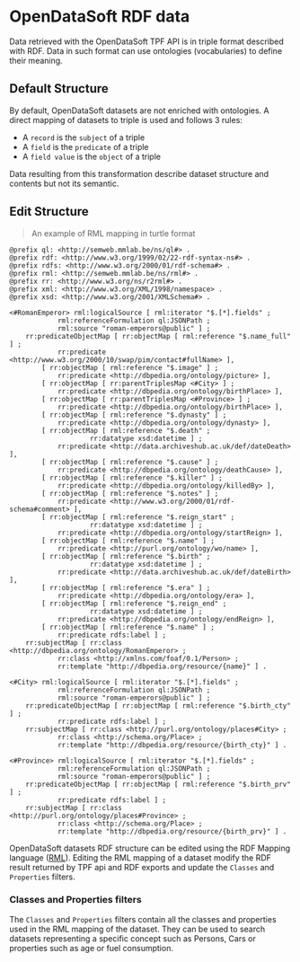 # OpenDataSoft RDF data

Data retrieved with the OpenDataSoft TPF API is in triple format described with RDF.
Data in such format can use ontologies (vocabularies) to define their meaning.

## Default Structure

By default, OpenDataSoft datasets are not enriched with ontologies. A direct mapping
of datasets to triple is used and follows 3 rules:

* A `record` is the `subject` of a triple
* A `field` is the `predicate` of a triple
* A `field value` is the `object` of a triple

Data resulting from this transformation describe dataset structure and contents but not its semantic.

## Edit Structure

> An example of RML mapping in turtle format

```shell
@prefix ql: <http://semweb.mmlab.be/ns/ql#> .
@prefix rdf: <http://www.w3.org/1999/02/22-rdf-syntax-ns#> .
@prefix rdfs: <http://www.w3.org/2000/01/rdf-schema#> .
@prefix rml: <http://semweb.mmlab.be/ns/rml#> .
@prefix rr: <http://www.w3.org/ns/r2rml#> .
@prefix xml: <http://www.w3.org/XML/1998/namespace> .
@prefix xsd: <http://www.w3.org/2001/XMLSchema#> .

<#RomanEmperor> rml:logicalSource [ rml:iterator "$.[*].fields" ;
            rml:referenceFormulation ql:JSONPath ;
            rml:source "roman-emperors@public" ] ;
    rr:predicateObjectMap [ rr:objectMap [ rml:reference "$.name_full" ] ;
            rr:predicate <http://www.w3.org/2000/10/swap/pim/contact#fullName> ],
        [ rr:objectMap [ rml:reference "$.image" ] ;
            rr:predicate <http://dbpedia.org/ontology/picture> ],
        [ rr:objectMap [ rr:parentTriplesMap <#City> ] ;
            rr:predicate <http://dbpedia.org/ontology/birthPlace> ],
        [ rr:objectMap [ rr:parentTriplesMap <#Province> ] ;
            rr:predicate <http://dbpedia.org/ontology/birthPlace> ],
        [ rr:objectMap [ rml:reference "$.dynasty" ] ;
            rr:predicate <http://dbpedia.org/ontology/dynasty> ],
        [ rr:objectMap [ rml:reference "$.death" ;
                    rr:datatype xsd:datetime ] ;
            rr:predicate <http://data.archiveshub.ac.uk/def/dateDeath> ],
        [ rr:objectMap [ rml:reference "$.cause" ] ;
            rr:predicate <http://dbpedia.org/ontology/deathCause> ],
        [ rr:objectMap [ rml:reference "$.killer" ] ;
            rr:predicate <http://dbpedia.org/ontology/killedBy> ],
        [ rr:objectMap [ rml:reference "$.notes" ] ;
            rr:predicate <http://www.w3.org/2000/01/rdf-schema#comment> ],
        [ rr:objectMap [ rml:reference "$.reign_start" ;
                    rr:datatype xsd:datetime ] ;
            rr:predicate <http://dbpedia.org/ontology/startReign> ],
        [ rr:objectMap [ rml:reference "$.name" ] ;
            rr:predicate <http://purl.org/ontology/wo/name> ],
        [ rr:objectMap [ rml:reference "$.birth" ;
                    rr:datatype xsd:datetime ] ;
            rr:predicate <http://data.archiveshub.ac.uk/def/dateBirth> ],
        [ rr:objectMap [ rml:reference "$.era" ] ;
            rr:predicate <http://dbpedia.org/ontology/era> ],
        [ rr:objectMap [ rml:reference "$.reign_end" ;
                    rr:datatype xsd:datetime ] ;
            rr:predicate <http://dbpedia.org/ontology/endReign> ],
        [ rr:objectMap [ rml:reference "$.name" ] ;
            rr:predicate rdfs:label ] ;
    rr:subjectMap [ rr:class <http://dbpedia.org/ontology/RomanEmperor> ;
            rr:class <http://xmlns.com/foaf/0.1/Person> ;
            rr:template "http://dbpedia.org/resource/{name}" ] .

<#City> rml:logicalSource [ rml:iterator "$.[*].fields" ;
            rml:referenceFormulation ql:JSONPath ;
            rml:source "roman-emperors@public" ] ;
    rr:predicateObjectMap [ rr:objectMap [ rml:reference "$.birth_cty" ] ;
            rr:predicate rdfs:label ] ;
    rr:subjectMap [ rr:class <http://purl.org/ontology/places#City> ;
            rr:class <http://schema.org/Place> ;
            rr:template "http://dbpedia.org/resource/{birth_cty}" ] .

<#Province> rml:logicalSource [ rml:iterator "$.[*].fields" ;
            rml:referenceFormulation ql:JSONPath ;
            rml:source "roman-emperors@public" ] ;
    rr:predicateObjectMap [ rr:objectMap [ rml:reference "$.birth_prv" ] ;
            rr:predicate rdfs:label ] ;
    rr:subjectMap [ rr:class <http://purl.org/ontology/places#Province> ;
            rr:class <http://schema.org/Place> ;
            rr:template "http://dbpedia.org/resource/{birth_prv}" ] .

```

OpenDataSoft datasets RDF structure can be edited using the RDF Mapping language ([RML](http://rml.io/)).
Editing the RML mapping of a dataset modify the RDF result returned by TPF api and RDF exports and update the `Classes` and `Properties` filters.

### Classes and Properties filters

The `Classes` and `Properties` filters contain all the classes and properties used in the RML mapping of the dataset.
They can be used to search datasets representing a specific concept such as Persons, Cars or properties such as age or fuel consumption.
